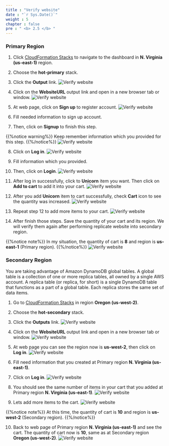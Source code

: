 ```yaml
---
title : "Verify website"
date : "`r Sys.Date()`"
weight : 5
chapter : false
pre : " <b> 2.5 </b> "
---
```


### Primary Region
1. Click [CloudFormation Stacks](https://us-east-1.console.aws.amazon.com/cloudformation/home?region=us-east-1#/stacks/stackinfo?filteringText=&filteringStatus=active&viewNested=true) to navigate to the dashboard in **N. Virginia (us-east-1)** region.
2. Choose the **hot-primary** stack.
3. Click the **Output** link.
![Verify website](../../images/2.preparation/2.5.verifywebsite/2.5.1verifywebsite.png?width=90pc)

4. Click on the **WebsiteURL** output link and open in a new browser tab or window.
![Verify website](../../images/2.preparation/2.5.verifywebsite/2.5.2verifywebsite.png?width=90pc)

5. At web page, click on **Sign up** to register account.
![Verify website](../../images/2.preparation/2.5.verifywebsite/2.5.3verifywebsite.png?width=89pc)

6. Fill needed information to sign up account.
7. Then, click on **Signup** to finish this step.

{{%notice warning%}}
Keep remember information which you provided for this step.
{{%/notice%}}
![Verify website](../../images/2.preparation/2.5.verifywebsite/2.5.4verifywebsite.png?width=90pc)

8. Click on **Log in**.
![Verify website](../../images/2.preparation/2.5.verifywebsite/2.5.5verifywebsite.png?width=89pc)
9. Fill information which you provided.
10. Then, click on **Login**.
![Verify website](../../images/2.preparation/2.5.verifywebsite/2.5.6verifywebsite.png?width=90pc)

11. After log in successfully, click to **Unicorn** item you want. Then click on **Add to cart** to add it into your cart.
![Verify website](../../images/2.preparation/2.5.verifywebsite/2.5.7verifywebsite.png?width=90pc)

12. After you add **Unicorn** item to cart successfully, check **Cart** icon to see the quantity was increased.
![Verify website](../../images/2.preparation/2.5.verifywebsite/2.5.8verifywebsite.png?width=90pc)

13. Repeat step 12 to add more items to your cart.
![Verify website](../../images/2.preparation/2.5.verifywebsite/2.5.9verifywebsite.png?width=90pc)

14. After finish those steps. Save the quantity of your cart and its region. We will verify them again after performing replicate website into secondary region.

{{%notice note%}}
In my situation, the quantity of cart is **8** and region is **us-east-1** (Primary region).
{{%/notice%}}
![Verify website](../../images/2.preparation/2.5.verifywebsite/2.5.10verifywebsite.png?width=90pc)


### Secondary Region
You are taking advantage of Amazon DynamoDB global tables. A global table is a collection of one or more replica tables, all owned by a single AWS account. A replica table (or replica, for short) is a single DynamoDB table that functions as a part of a global table. Each replica stores the same set of data items.

1. Go to [CloudFormation Stacks](https://us-west-2.console.aws.amazon.com/cloudformation/home?region=us-west-2#/stacks/outputs?filteringText=&filteringStatus=active&viewNested=true) in region **Oregon (us-west-2)**.
2. Choose the **hot-secondary** stack.
3. Click the **Outputs** link.
![Verify website](../../images/2.preparation/2.5.verifywebsite/2.5.11verifywebsite.png?width=90pc)

4. Click on the **WebsiteURL** output link and open in a new browser tab or window.
![Verify website](../../images/2.preparation/2.5.verifywebsite/2.5.12verifywebsite.png?width=90pc)

5. At web page you can see the region now is **us-west-2**, then click on **Log in**.
![Verify website](../../images/2.preparation/2.5.verifywebsite/2.5.13verifywebsite.png?width=90pc)

6. Fill need information that you created at Primary region **N. Virginia (us-east-1)**.
7. Click on **Log in**.
![Verify website](../../images/2.preparation/2.5.verifywebsite/2.5.14verifywebsite.png?width=90pc)

8. You should see the same number of items in your cart that you added at Primary region **N. Virginia (us-east-1)**.
![Verify website](../../images/2.preparation/2.5.verifywebsite/2.5.15verifywebsite.png?width=90pc)

9. Lets add more items to the cart. 
![Verify website](../../images/2.preparation/2.5.verifywebsite/2.5.16verifywebsite.png?width=90pc)

{{%notice note%}}
At this time, the quantity of cart is **10** and region is **us-west-2** (Secondary region).
{{%/notice%}}

10. Back to web page of Primary region **N. Virginia (us-east-1)** and see the cart. The quantity of cart now is **10**, same as at Secondary region **Oregon (us-west-2)**.
![Verify website](../../images/2.preparation/2.5.verifywebsite/2.5.17verifywebsite.png?width=90pc)
